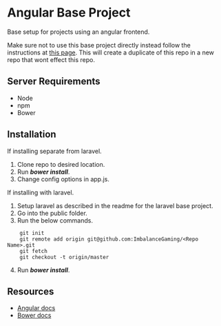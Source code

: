 # Angular Base Project
Base setup for projects using an angular frontend.

Make sure not to use this base project directly instead follow the instructions at [this page](https://help.github.com/articles/duplicating-a-repository/).
This will create a duplicate of this repo in a new repo that wont effect this repo.

## Server Requirements
* Node
* npm
* Bower

## Installation
If installing separate from laravel.

1. Clone repo to desired location.
2. Run **_bower install_**.
3. Change config options in app.js.

If installing with laravel.

1. Setup laravel as described in the readme for the laravel base project.
2. Go into the public folder.
3. Run the below commands. 
```
    git init  
    git remote add origin git@github.com:ImbalanceGaming/<Repo Name>.git  
    git fetch  
    git checkout -t origin/master  
```
4. Run **_bower install_**.

## Resources
* [Angular docs](https://angularjs.org/)
* [Bower docs](http://bower.io/)